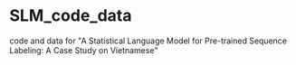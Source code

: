 # SLM_code_data
code and data for "A Statistical Language Model for Pre-trained Sequence Labeling: A Case Study on Vietnamese"
